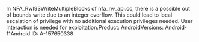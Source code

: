 In NFA_RwI93WriteMultipleBlocks of nfa_rw_api.cc, there is a possible out of bounds write due to an integer overflow. This could lead to local escalation of privilege with no additional execution privileges needed. User interaction is needed for exploitation.Product: AndroidVersions: Android-11Android ID: A-157650338